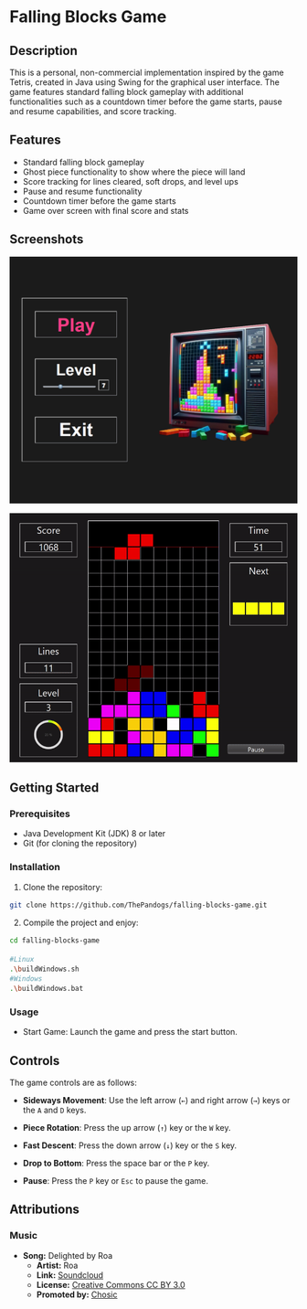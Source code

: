 # Falling Blocks Game

## Description

This is a personal, non-commercial implementation inspired by the game Tetris, created in Java using Swing for the graphical user interface. The game features standard falling block gameplay with additional functionalities such as a countdown timer before the game starts, pause and resume capabilities, and score tracking.

## Features

- Standard falling block gameplay
- Ghost piece functionality to show where the piece will land
- Score tracking for lines cleared, soft drops, and level ups
- Pause and resume functionality
- Countdown timer before the game starts
- Game over screen with final score and stats

## Screenshots

<p align="center">
  <img src="screenshots/mainMenu.png" alt="Game Screenshot" width="800">
</p>

<p align="center">
  <img src="screenshots/gameplay.gif" alt="Game Screenshot">
</p>

## Getting Started

### Prerequisites

- Java Development Kit (JDK) 8 or later
- Git (for cloning the repository)

### Installation

1. Clone the repository:

```bash
git clone https://github.com/ThePandogs/falling-blocks-game.git
```

2. Compile the project and enjoy:
 ```bash
cd falling-blocks-game

#Linux
 .\buildWindows.sh
#Windows
 .\buildWindows.bat
```

### Usage
- Start Game: Launch the game and press the start button.
  
## Controls

The game controls are as follows:

- **Sideways Movement**: Use the left arrow (`←`) and right arrow (`→`) keys or the `A` and `D` keys.
  
- **Piece Rotation**: Press the up arrow (`↑`) key or the `W` key.
  
- **Fast Descent**: Press the down arrow (`↓`) key or the `S` key.
  
- **Drop to Bottom**: Press the space bar or the `P` key.
  
- **Pause**: Press the `P` key or `Esc` to pause the game.

## Attributions

### Music
- **Song:** Delighted by Roa
  - **Artist:** Roa
  - **Link:** [Soundcloud](https://soundcloud.com/roa_music1031/)
  - **License:** [Creative Commons CC BY 3.0](https://creativecommons.org/licenses/by/3.0/)
  - **Promoted by:** [Chosic](https://www.chosic.com/free-music/all/)
